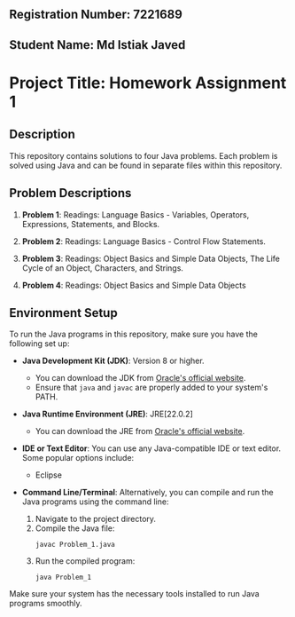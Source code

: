 ## Registration Number: 7221689
## Student Name: Md Istiak Javed
# Project Title: Homework Assignment 1


## Description
This repository contains solutions to four Java problems. Each problem is solved using Java and can be found in separate files within this repository.

## Problem Descriptions

1. **Problem 1**: Readings: Language Basics - Variables, Operators, Expressions, Statements, and Blocks.
   
2. **Problem 2**: Readings: Language Basics - Control Flow Statements.

3. **Problem 3**: Readings: Object Basics and Simple Data Objects, The Life Cycle of an Object, Characters, and Strings.
   
4. **Problem 4**: Readings: Object Basics and Simple Data Objects

## Environment Setup

To run the Java programs in this repository, make sure you have the following set up:

- **Java Development Kit (JDK)**: Version 8 or higher.
  - You can download the JDK from [Oracle's official website](https://www.oracle.com/java/technologies/javase-jdk11-downloads.html).
  - Ensure that `java` and `javac` are properly added to your system's PATH.
  
- **Java Runtime Environment (JRE)**: JRE[22.0.2]
  - You can download the JRE from [Oracle's official website](https://www.oracle.com/java/technologies/javase/jdk22-archive-downloads.html).


- **IDE or Text Editor**: You can use any Java-compatible IDE or text editor. Some popular options include:
  - Eclipse
  

- **Command Line/Terminal**: Alternatively, you can compile and run the Java programs using the command line:
  1. Navigate to the project directory.
  2. Compile the Java file:
     ```
     javac Problem_1.java
     ```
  3. Run the compiled program:
     ```
     java Problem_1
     ```

Make sure your system has the necessary tools installed to run Java programs smoothly.
